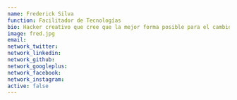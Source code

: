```yaml
---
name: Frederick Silva
function: Facilitador de Tecnologías
bio: Hacker creativo que cree que la mejor forma posible para el cambio social es la inclusión de la ciudadanía en el debate público, creando siempre dialogos multidisciplinarios.
image: fred.jpg
email:
network_twitter:
network_linkedin:
network_github:
network_googleplus:
network_facebook:
network_instagram:
active: false
---
```

